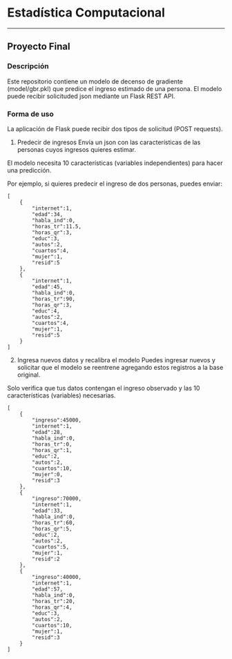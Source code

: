 # Estadística Computacional
---
## Proyecto Final

### Descripción
Este repositorio contiene un modelo de decenso de gradiente (model/gbr.pkl) que predice el ingreso estimado de una persona. El modelo puede recibir solicituded json mediante un Flask REST API.

### Forma de uso
La aplicación de Flask puede recibir dos tipos de solicitud (POST requests).

1. Predecir de ingresos
Envía un json con las características de las personas cuyos ingresos quieres estimar.

El modelo necesita 10 características (variables independientes) para hacer una predicción.

Por ejemplo, si quieres predecir el ingreso de dos personas, puedes enviar:
```
[
	{
		"internet":1,
		"edad":34,
		"habla_ind":0,
		"horas_tr":11.5,
		"horas_qr":3,
		"educ":3,
		"autos":2,
		"cuartos":4,
		"mujer":1,
		"resid":5
	},
	{
		"internet":1,
		"edad":45,
		"habla_ind":0,
		"horas_tr":90,
		"horas_qr":3,
		"educ":4,
		"autos":2,
		"cuartos":4,
		"mujer":1,
		"resid":5
	}
]
```

2. Ingresa nuevos datos y recalibra el modelo
Puedes ingresar nuevos y solicitar que el modelo se reentrene agregando estos registros a la base original.

Solo verifica que tus datos contengan el ingreso observado y las 10 características (variables) necesarias.
```
[
	{
		"ingreso":45000,
		"internet":1,
		"edad":28,
		"habla_ind":0,
		"horas_tr":0,
		"horas_qr":1,
		"educ":2,
		"autos":2,
		"cuartos":10,
		"mujer":0,
		"resid":3
	},
	{
		"ingreso":70000,
		"internet":1,
		"edad":33,
		"habla_ind":0,
		"horas_tr":60,
		"horas_qr":5,
		"educ":2,
		"autos":2,
		"cuartos":5,
		"mujer":1,
		"resid":2
	},
	{
		"ingreso":40000,
		"internet":1,
		"edad":57,
		"habla_ind":0,
		"horas_tr":20,
		"horas_qr":4,
		"educ":3,
		"autos":2,
		"cuartos":10,
		"mujer":1,
		"resid":3
	}
]
```